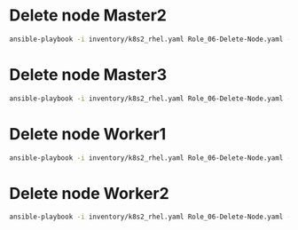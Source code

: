 # Delete node Master2
```bash
ansible-playbook -i inventory/k8s2_rhel.yaml Role_06-Delete-Node.yaml -b --extra-vars "deleted_node=k8s2-rhel-master2.fillswim.local"
```

# Delete node Master3
```bash
ansible-playbook -i inventory/k8s2_rhel.yaml Role_06-Delete-Node.yaml -b --extra-vars "deleted_node=k8s2-rhel-master3.fillswim.local"
```

# Delete node Worker1
```bash
ansible-playbook -i inventory/k8s2_rhel.yaml Role_06-Delete-Node.yaml -b --extra-vars "deleted_node=k8s2-rhel-worker1.fillswim.local"
```

# Delete node Worker2
```bash
ansible-playbook -i inventory/k8s2_rhel.yaml Role_06-Delete-Node.yaml -b --extra-vars "deleted_node=k8s2-rhel-worker2.fillswim.local"
```
